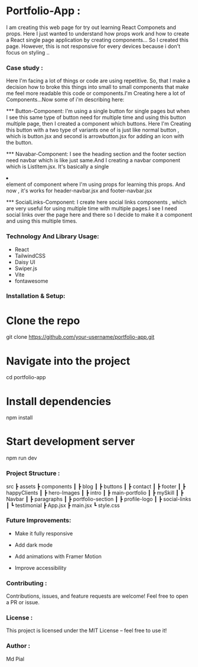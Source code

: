 # Portfolio-App :

I am creating this web page for try out learning React Componets and props. Here I just wanted to understand how props work and how to create a React single page application by creating components... So I created this page. However, this is not responsive for every devices because i don't focus on styling ..

### Case study :

Here I'm facing a lot of things or code are using repetitive. So, that I make a decision how to broke this things into small to small components that make me feel more readable this code or components.I'm Creating here a lot of Components...Now some of i'm describing here:

\*\*\* Button-Component: I'm using a single button for single pages but when I see this same type of button need for multiple time and using this button multiple page, then I created a component which buttons. Here I'm Creating this button with a two type of variants one of is just like normal button , which is button.jsx and second is arrowbutton.jsx for adding an icon with the button.

\*\*\* Navabar-Component: I see the heading section and the footer section need navbar which is like just same.And I creating a navbar component which is ListItem.jsx. It's basically a single <li></li> element of component where I'm using props for learning this props. And now , it's works for header-navbar.jsx and footer-navbar.jsx

\*\*\* SocialLinks-Component: I create here social links components , which are very useful for using multiple time with multiple pages.I see I need social links over the page here and there so I decide to make it a component and using this multiple times.

### Technology And Library Usage:

- React
- TailwindCSS
- Daisy UI
- Swiper.js
- Vite
- fontawesome

### Installation & Setup:

# Clone the repo

git clone https://github.com/your-username/portfolio-app.git

# Navigate into the project

cd portfolio-app

# Install dependencies

npm install

# Start development server

npm run dev

### Project Structure :

src
┣ assets
┣ components
┃ ┣ blog
┃ ┣ buttons
┃ ┣ contact
┃ ┣ footer
┃ ┣ happyClients
┃ ┣ hero-Images
┃ ┣ intro
┃ ┣ main-portfolio
┃ ┣ mySkill
┃ ┣ Navbar
┃ ┣ paragraphs
┃ ┣ portfolio-section
┃ ┣ profile-logo
┃ ┣ social-links
┃ ┗ testimonial
┣ App.jsx
┣ main.jsx
┗ style.css

### Future Improvements:

- Make it fully responsive

- Add dark mode

- Add animations with Framer Motion

- Improve accessibility

### Contributing :

Contributions, issues, and feature requests are welcome!
Feel free to open a PR or issue.

### License :

This project is licensed under the MIT License – feel free to use it!

### Author :

Md Pial
